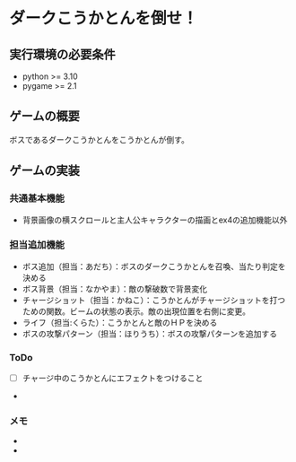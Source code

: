 # ダークこうかとんを倒せ！

## 実行環境の必要条件
* python >= 3.10
* pygame >= 2.1

## ゲームの概要
ボスであるダークこうかとんをこうかとんが倒す。

## ゲームの実装
### 共通基本機能
* 背景画像の横スクロールと主人公キャラクターの描画とex4の追加機能以外

### 担当追加機能
* ボス追加（担当：あだち）：ボスのダークこうかとんを召喚、当たり判定を決める
* ボス背景（担当：なかやま）：敵の撃破数で背景変化
* チャージショット（担当：かねこ）：こうかとんがチャージショットを打つための関数。ビームの状態の表示。敵の出現位置を右側に変更。
* ライフ（担当:くらた）：こうかとんと敵のＨＰを決める
* ボスの攻撃パターン（担当：ほりうち）：ボスの攻撃パターンを追加する

### ToDo
- [ ] チャージ中のこうかとんにエフェクトをつけること 
-

### メモ
* 
* 
